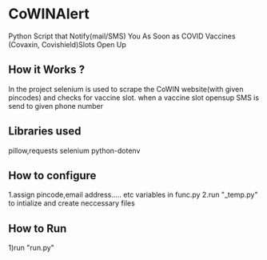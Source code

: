 # CoWINAlert
Python Script that Notify(mail/SMS) You As Soon as COVID Vaccines (Covaxin, Covishield)Slots Open Up


## How it Works ?
In the project selenium is used to scrape the CoWIN website(with given pincodes) and checks for vaccine slot.
when a vaccine slot opensup SMS is send to given phone number

## Libraries used

pillow,requests
selenium
python-dotenv
## How to configure

1.assign pincode,email address..... etc variables in func.py
2.run "_temp.py" to intialize and create neccessary files 

## How to Run

1)run "run.py"
